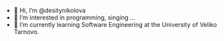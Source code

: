 - 👋 Hi, I’m @desitynikolova
- 👀 I’m interested in programming, singing ...
- 🌱 I’m currently learning Software Еngineering at the University of Veliko Tarnovo.

<!---
desitynikolova/desitynikolova is a ✨ special ✨ repository because its `README.md` (this file) appears on your GitHub profile.
You can click the Preview link to take a look at your changes.
--->

